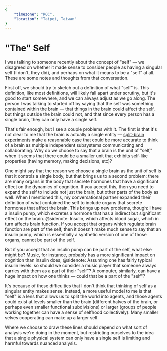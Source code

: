 ```yaml
---
{
	"timezone": "ROC",
	"location": "Taipei, Taiwan"
}
---
```

# "The" Self

I was talking to someone recently about the concept of "self" — we disagreed on whether it made sense to consider people as having a singular self (I don't, they did), and perhaps on what it means to be a "self" at all. These are some notes and thoughts from that conversation.

First off, we should try to sketch out a definition of what "self" is. This definition, like most definitions, will likely fall apart under scrutiny, but it's good to start somewhere, and we can always adjust as we go along. The person I was talking to started off by saying that the self was something contained within the brain — that things in the brain could affect the self, but things outside the brain could not, and that since every person has a single brain, they can only have a single self.

That's fair enough, but I see a couple problems with it. The first is that it's not clear to me that the brain is actually a single entity — [split-brain experiments](https://embryo.asu.edu/pages/roger-sperrys-split-brain-experiments-1959-1968) make a reasonable case that could be more accurate to think of a brain as multiple independent subsystems communicating and collaborating. Why do we choose to say that a brain is the unit of "self," when it seems that there could be a smaller unit that exhibits self-like properties (having memory, making decisions, etc)?

One might say that the reason we choose a single brain as the unit of self is that it controls a single body, but that brings us to a second problem: there are many organs in the body that secrete hormones that have a significant effect on the dynamics of cognition. If you accept this, then you need to expand the self to include not just the brain, but other parts of the body as well. When I mentioned this, my conversational partner expanded their definition of what contained the self to include organs that secrete hormones that affect the brain. This brings up new problems, though: I have a insulin pump, which excretes a hormone that has a indirect but significant effect on the brain.
@sidenote: Insulin, which affects blood sugar, which in turn affects brain function.
If you accept that organs which regulate brain function are part of the self, then it doesn't make much sense to say that an insulin pump, which is essentially a synthetic version of one of those organs, cannot be part of the self.

But if you accept that an insulin pump can be part of the self, what else might be? Music, for instance, probably has a more significant impact on cognition than insulin does,
@sidenote: Assuming one has fairly typical insulin levels.
so should we consider a music player that someone always carries with them as a part of their "self"? A computer, similarly, can have a huge impact on how one thinks — could that be a part of the "self"?

It's because of these difficulties that I don't think that thinking of self as a singular entity makes sense. Instead, a more useful model to me is that "self" is a lens that allows us to split the world into agents, and those agents could exist at levels smaller than the brain (different halves of the brain, or perhaps even smaller functional subdivisions) or larger (groups of people working together can have a sense of selfhood collectively). Many smaller selves cooperating can make up a larger self.

Where we choose to draw these lines should depend on what sort of analysis we're doing in the moment, but restricting ourselves to the idea that a single physical system can only have a single self is limiting and harmful towards nuanced analysis.
